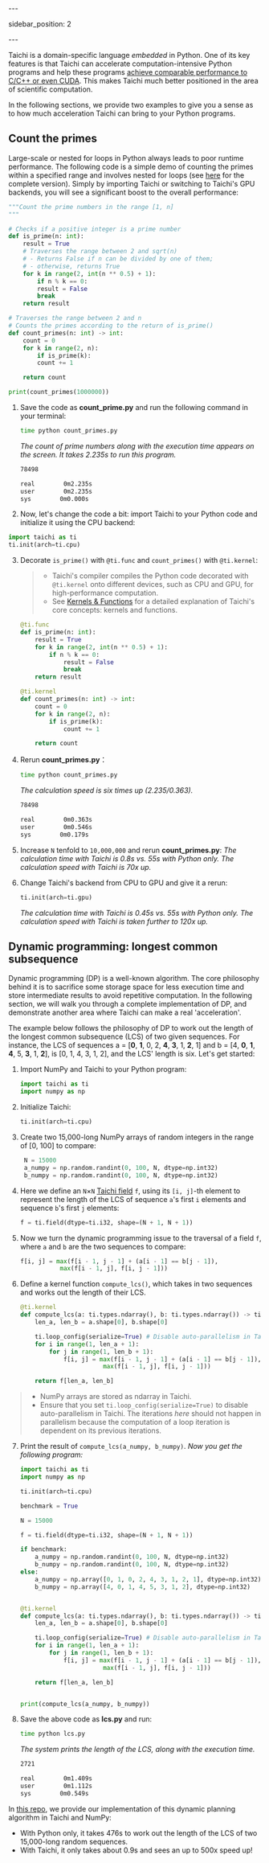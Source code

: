 \---

sidebar_position: 2

\---

Taichi is a domain-specific language *embedded* in Python. One of its key features is that Taichi can accelerate computation-intensive Python programs and help these programs [achieve comparable performance to C/C++ or even CUDA](https://docs.taichi-lang.org/blog/is-taichi-lang-comparable-to-or-even-faster-than-cuda). This makes Taichi much better positioned in the area of scientific computation.

In the following sections, we provide two examples to give you a sense as to how much acceleration Taichi can bring to your Python programs.

## Count the primes

Large-scale or nested for loops in Python always leads to poor runtime performance. The following code is a simple demo of counting the primes within a specified range and involves nested for loops (see [here](https://github.com/taichi-dev/faster-python-with-taichi/blob/main/count_primes.py) for the complete version). Simply by importing Taichi or switching to Taichi's GPU backends, you will see a significant boost to the overall performance:

```python
"""Count the prime numbers in the range [1, n]
"""

# Checks if a positive integer is a prime number
def is_prime(n: int):
    result = True
    # Traverses the range between 2 and sqrt(n)
    # - Returns False if n can be divided by one of them;
    # - otherwise, returns True
    for k in range(2, int(n ** 0.5) + 1):
        if n % k == 0:
        result = False
        break
    return result

# Traverses the range between 2 and n
# Counts the primes according to the return of is_prime()
def count_primes(n: int) -> int:
    count = 0
    for k in range(2, n):
        if is_prime(k):
        count += 1

    return count

print(count_primes(1000000))
```

1. Save the code as **count_prime.py** and run the following command in your terminal:
   ```bash
   time python count_primes.py
   ```
   *The count of prime numbers along with the execution time appears on the screen. It takes 2.235s to run this program.*
   ```bash
   78498

   real        0m2.235s
   user        0m2.235s
   sys        0m0.000s
   ```
2.  Now, let's change the code a bit: import Taichi to your Python code and initialize it using the CPU backend:
   ```python
   import taichi as ti
   ti.init(arch=ti.cpu)
   ```

3. Decorate `is_prime()` with `@ti.func` and `count_primes()` with `@ti.kernel`:
   > - Taichi's compiler compiles the Python code decorated with `@ti.kernel` onto different devices, such as CPU and GPU, for high-performance computation.
   > - See [Kernels & Functions](../kernels/syntax.md) for a detailed explanation of Taichi's core concepts: kernels and functions.

   ```python
   @ti.func
   def is_prime(n: int):
       result = True
       for k in range(2, int(n ** 0.5) + 1):
           if n % k == 0:
               result = False
               break
       return result

   @ti.kernel
   def count_primes(n: int) -> int:
       count = 0
       for k in range(2, n):
           if is_prime(k):
               count += 1

       return count
   ```
4. Rerun **count_primes.py**：
   ```bash
   time python count_primes.py
   ```
   *The calculation speed is six times up (2.235/0.363).*
   ```bash
   78498

   real        0m0.363s
   user        0m0.546s
   sys        0m0.179s
   ```
5.  Increase `N` tenfold to `10,000,000` and rerun **count_primes.py**:
   *The calculation time with Taichi is 0.8s vs. 55s with Python only. The calculation speed with Taichi is 70x up.*

6. Change Taichi's backend from CPU to GPU and give it a rerun:
   ```python
   ti.init(arch=ti.gpu)
   ```
   *The calculation time with Taichi is 0.45s vs. 55s with Python only. The calculation speed with Taichi is taken further to 120x up.*

## Dynamic programming: longest common subsequence

Dynamic programming (DP) is a well-known algorithm. The core philosophy behind it is to sacrifice some storage space for less execution time and store intermediate results to avoid repetitive computation. In the following section, we will walk you through a complete implementation of DP, and demonstrate another area where Taichi can make a real 'acceleration'.

The example below follows the philosophy of DP to work out the length of the longest common subsequence (LCS) of two given sequences. For instance, the LCS of sequences a = [**0**, **1**, 0, 2, **4**, **3**, 1, **2**, 1] and b = [4, **0**, **1**, **4**, 5, **3**, 1, **2**],  is [0, 1, 4, 3, 1, 2], and the LCS' length is six. Let's get started:

1. Import NumPy and Taichi to your Python program:
   ```python
   import taichi as ti
   import numpy as np
   ```
2. Initialize Taichi:
   ```python
   ti.init(arch=ti.cpu)
   ```
3. Create two 15,000-long NumPy arrays of random integers in the range of [0, 100] to compare:
   ```python
    N = 15000
    a_numpy = np.random.randint(0, 100, N, dtype=np.int32)
    b_numpy = np.random.randint(0, 100, N, dtype=np.int32)
   ```
4. Here we define an `N`&times;`N` [Taichi field](../basic/field.md) `f`, using its `[i, j]`-th element to represent the length of the LCS of sequence `a`'s first `i` elements and sequence `b`'s first `j` elements:
   ```python
   f = ti.field(dtype=ti.i32, shape=(N + 1, N + 1))
   ```
5. Now we turn the dynamic programming issue to the traversal of a field `f`, where `a` and `b` are the two sequences to compare:
   ```python
   f[i, j] = max(f[i - 1, j - 1] + (a[i - 1] == b[j - 1]),
              max(f[i - 1, j], f[i, j - 1]))
   ```
6. Define a kernel function `compute_lcs()`, which takes in two sequences and works out the length of their LCS.
   ```python
   @ti.kernel
   def compute_lcs(a: ti.types.ndarray(), b: ti.types.ndarray()) -> ti.i32:
       len_a, len_b = a.shape[0], b.shape[0]

       ti.loop_config(serialize=True) # Disable auto-parallelism in Taichi
       for i in range(1, len_a + 1):
           for j in range(1, len_b + 1):
               f[i, j] = max(f[i - 1, j - 1] + (a[i - 1] == b[j - 1]),
                          max(f[i - 1, j], f[i, j - 1]))

       return f[len_a, len_b]
   ```
> - NumPy arrays are stored as ndarray in Taichi.
> - Ensure that you set `ti.loop_config(serialize=True)` to disable auto-parallelism in Taichi. The iterations *here* should not happen in parallelism because the computation of a loop iteration is dependent on its previous iterations.
7. Print the result of `compute_lcs(a_numpy, b_numpy)`.
   *Now you get the following program:*
   ```python
   import taichi as ti
   import numpy as np

   ti.init(arch=ti.cpu)

   benchmark = True

   N = 15000

   f = ti.field(dtype=ti.i32, shape=(N + 1, N + 1))

   if benchmark:
       a_numpy = np.random.randint(0, 100, N, dtype=np.int32)
       b_numpy = np.random.randint(0, 100, N, dtype=np.int32)
   else:
       a_numpy = np.array([0, 1, 0, 2, 4, 3, 1, 2, 1], dtype=np.int32)
       b_numpy = np.array([4, 0, 1, 4, 5, 3, 1, 2], dtype=np.int32)


   @ti.kernel
   def compute_lcs(a: ti.types.ndarray(), b: ti.types.ndarray()) -> ti.i32:
       len_a, len_b = a.shape[0], b.shape[0]

       ti.loop_config(serialize=True) # Disable auto-parallelism in Taichi
       for i in range(1, len_a + 1):
           for j in range(1, len_b + 1):
               f[i, j] = max(f[i - 1, j - 1] + (a[i - 1] == b[j - 1]),
                          max(f[i - 1, j], f[i, j - 1]))

       return f[len_a, len_b]


   print(compute_lcs(a_numpy, b_numpy))
   ```
8. Save the above code as **lcs.py** and run:
   ```bash
   time python lcs.py
   ```
   *The system prints the length of the LCS, along with the execution time.*
   ```bash
   2721

   real        0m1.409s
   user        0m1.112s
   sys        0m0.549s
   ```

In [this repo](https://github.com/taichi-dev/faster-python-with-taichi/blob/main/lcs.py), we provide our implementation of this dynamic planning algorithm in Taichi and NumPy:

- With Python only, it takes 476s to work out the length of the LCS of two 15,000-long random sequences.
- With Taichi, it only takes about 0.9s and sees an up to 500x speed up!
